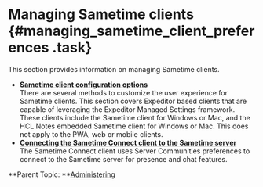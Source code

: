 # Managing Sametime clients {#managing_sametime_client_preferences .task}

This section provides information on managing Sametime clients.

-   **[Sametime client configuration options](sametime_client_configuration.md)**  
There are several methods to customize the user experience for Sametime clients. This section covers Expeditor based clients that are capable of leveraging the Expeditor Managed Settings framework. These clients include the Sametime client for Windows or Mac, and the HCL Notes embedded Sametime client for Windows or Mac. This does not apply to the PWA, web or mobile clients.
-   **[Connecting the Sametime Connect client to the Sametime server](t_connect_clienttoserver.md)**  
The Sametime Connect client uses Server Communities preferences to connect to the Sametime server for presence and chat features.

**Parent Topic: **[Administering](administering.md)

